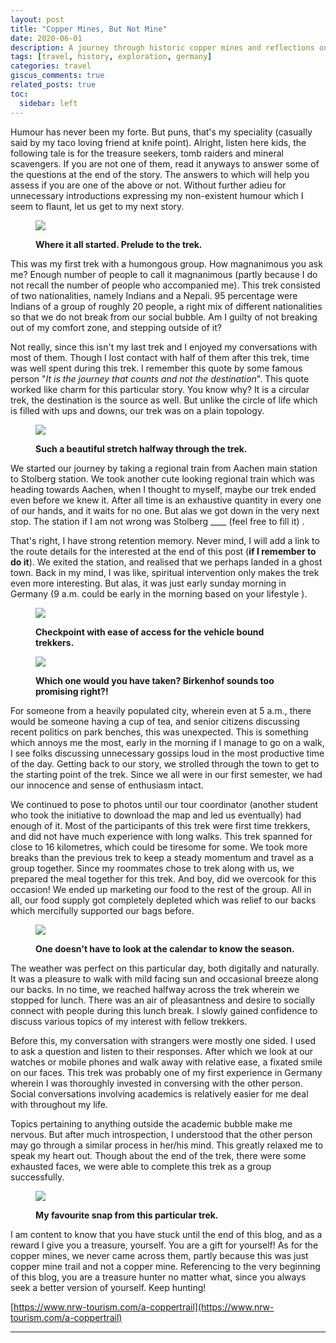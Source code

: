 ```yaml
---
layout: post
title: "Copper Mines, But Not Mine"
date: 2020-06-01
description: A journey through historic copper mines and reflections on exploration
tags: [travel, history, exploration, germany]
categories: travel
giscus_comments: true
related_posts: true
toc:
  sidebar: left
---
```


Humour has never been my forte. But puns, that's my speciality (casually said by my taco loving friend at knife point). Alright, listen here kids, the following tale is for the treasure seekers, tomb raiders and mineral scavengers. If you are not one of them, read it anyways to answer some of the questions at the end of the story. The answers to which will help you assess if you are one of the above or not. Without further adieu for unnecessary introductions expressing my non-existent humour which I seem to flaunt, let us get to my next story.

<figure>

![](/assets/img/posts/1.jpg)

<figcaption>

****Where it all started.** Prelude to the trek.**

</figcaption>

</figure>

This was my first trek with a humongous group. How magnanimous you ask me? Enough number of people to call it magnanimous (partly because I do not recall the number of people who accompanied me). This trek consisted of two nationalities, namely Indians and a Nepali. 95 percentage were Indians of a group of roughly 20 people, a right mix of different nationalities so that we do not break from our social bubble. Am I guilty of not breaking out of my comfort zone, and stepping outside of it?

Not really, since this isn't my last trek and I enjoyed my conversations with most of them. Though I lost contact with half of them after this trek, time was well spent during this trek. I remember this quote by some famous person "_It is the journey that counts and not the destination_". This quote worked like charm for this particular story. You know why? It is a circular trek, the destination is the source as well. But unlike the circle of life which is filled with ups and downs, our trek was on a plain topology.

<figure>

![](/assets/img/posts/3.jpg)

<figcaption>

**Such a beautiful stretch halfway through the trek.**

</figcaption>

</figure>

We started our journey by taking a regional train from Aachen main station to Stolberg station. We took another cute looking regional train which was heading towards Aachen, when I thought to myself, maybe our trek ended even before we knew it. After all time is an exhaustive quantity in every one of our hands, and it waits for no one. But alas we got down in the very next stop. The station if I am not wrong was Stolberg \_\_\_\_ (feel free to fill it) .

That's right, I have strong retention memory. Never mind, I will add a link to the route details for the interested at the end of this post (**if I remember to do it**). We exited the station, and realised that we perhaps landed in a ghost town. Back in my mind, I was like, spiritual intervention only makes the trek even more interesting. But alas, it was just early sunday morning in Germany (9 a.m. could be early in the morning based on your lifestyle ).

<figure>

![](/assets/img/posts/5.jpg)

<figcaption>

**Checkpoint with ease of access for the vehicle bound trekkers.**

</figcaption>

</figure>

<figure>

![](/assets/img/posts/4.jpg)

<figcaption>

**Which one would you have taken? Birkenhof sounds too promising right?!**

</figcaption>

</figure>

For someone from a heavily populated city, wherein even at 5 a.m., there would be someone having a cup of tea, and senior citizens discussing recent politics on park benches, this was unexpected. This is something which annoys me the most, early in the morning if I manage to go on a walk, I see folks discussing unnecessary gossips loud in the most productive time of the day. Getting back to our story, we strolled through the town to get to the starting point of the trek. Since we all were in our first semester, we had our innocence and sense of enthusiasm intact.

We continued to pose to photos until our tour coordinator (another student who took the initiative to download the map and led us eventually) had enough of it. Most of the participants of this trek were first time trekkers, and did not have much experience with long walks. This trek spanned for close to 16 kilometres, which could be tiresome for some. We took more breaks than the previous trek to keep a steady momentum and travel as a group together. Since my roommates chose to trek along with us, we prepared the meal together for this trek. And boy, did we overcook for this occasion! We ended up marketing our food to the rest of the group. All in all, our food supply got completely depleted which was relief to our backs which mercifully supported our bags before.

<figure>

![](/assets/img/posts/2.jpg)

<figcaption>

**One doesn't have to look at the calendar to know the season.**

</figcaption>

</figure>

The weather was perfect on this particular day, both digitally and naturally. It was a pleasure to walk with mild facing sun and occasional breeze along our backs. In no time, we reached halfway across the trek wherein we stopped for lunch. There was an air of pleasantness and desire to socially connect with people during this lunch break. I slowly gained confidence to discuss various topics of my interest with fellow trekkers.

Before this, my conversation with strangers were mostly one sided. I used to ask a question and listen to their responses. After which we look at our watches or mobile phones and walk away with relative ease, a fixated smile on our faces. This trek was probably one of my first experience in Germany wherein I was thoroughly invested in conversing with the other person. Social conversations involving academics is relatively easier for me deal with throughout my life.

Topics pertaining to anything outside the academic bubble make me nervous. But after much introspection, I understood that the other person may go through a similar process in her/his mind. This greatly relaxed me to speak my heart out. Though about the end of the trek, there were some exhausted faces, we were able to complete this trek as a group successfully.

<figure>

![](/assets/img/posts/6.jpg)

<figcaption>

**My favourite snap from this particular trek.**

</figcaption>

</figure>

I am content to know that you have stuck until the end of this blog, and as a reward I give you a treasure, yourself. You are a gift for yourself! As for the copper mines, we never came across them, partly because this was just copper mine trail and not a copper mine. Referencing to the very beginning of this blog, you are a treasure hunter no matter what, since you always seek a better version of yourself. Keep hunting!

[https://www.nrw-tourism.com/a-coppertrail](https://www.nrw-tourism.com/a-coppertrail)

* * *
